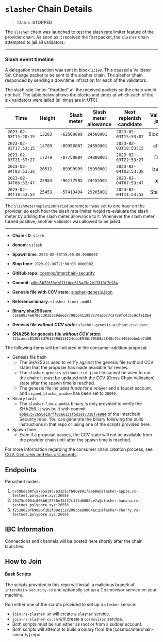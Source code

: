 
# `slasher` Chain Details

> Status: **STOPPED**

The `slasher` chain was launched to test the slash rate limiter feature of the provider chain. As soon as it received the first packet, the `slasher` chain attempted to jail all validators:

---
### Slash event timeline

A delegation transaction was sent in block `13198`. This caused a Validator Set Change packet to be sent to the slasher chain. The slasher chain responded by sending a downtime infraction for each of the validators.

The slash rate limiter "throttled" all the received packets so the chain would not halt. The table below shows the blocks and times at which each of the six validators were jailed (all times are in UTC).

| Time                  | Height  | Slash meter | Slash meter allowance | Next replenish candidate | Validator jailed |
|-----------------------|---------|------------:|-----------------------|--------------------------|:----------------:|
| `2023-02-03T15:20:15` | `13203` | `-62500009` | `24500001`            | `2023-02-03T15:53:07`    |    Blockapsis    |
| `2023-02-03T17:53:15` | `14789` | `-89950007` | `24850001`            | `2023-02-03T18:53:15`    |      cherry      |
| `2023-02-03T21:53:27` | `17279` | `-87750004` | `24800001`            | `2023-02-03T22:53:27`    |       DSRV       |
| `2023-02-04T02:53:38` | `20512` | `-89999999` | `19950001`            | `2023-02-04T03:53:38`    |      banana      |
| `2023-02-04T06:53:47` | `22983` | `-96177995` | `24455501`            | `2023-02-04T07:53:47`    |      apple       |
| `2023-02-04T10:53:53` | `25453` | `-57419494` | `29205001`            | `2023-02-04T11:53:53`    |    Stakecito     |

The `SlashMeterReplenishPeriod` parameter was set to one hour on the provider, so each hour the slash rate limiter would re-evaluate the slash meter by adding the slash meter allowance to it. Whenever the slash meter turned positive, another validator was allowed to be jailed.

---

* **Chain-ID**: `slash`
* **denom**: `uslash`
* **Spawn time**: `2023-02-03T15:00:00.000000Z`
* **Stop time**: `2023-02-06T21:00:00.000000Z`
* **GitHub repo**: [cosmos/interchain-security](https://github.com/cosmos/interchain-security)
* **Commit**: [`e6bd5b72650e107ff0ce613af5d2e17310f7e984`](https://github.com/cosmos/interchain-security/commit/e6bd5b72650e107ff0ce613af5d2e17310f7e984)
* **Genesis file with CCV state:** [slasher-genesis.json](slasher-genesis.json)

* **Reference binary**: `slasher-linux-amd64`
* **Binary sha256sum**: `c6660834e0786c3032369de6d7798bb411993c741d0c7c2709fc4cbc9cfa1864`
* **Genesis file _without CCV state_:** `slasher-genesis-without-ccv.json`
* **SHA256 for genesis file _without CCV state_**: `f2bcaeec812058d761399d355124ceb8945b79168a2848c46c4455bebebe7d00`

The following items will be included in the consumer addition proposal:

* Genesis file hash
  * The SHA256 is used to verify against the genesis file (without CCV state) that the proposer has made available for review.
  * The `slasher-genesis-without-ccv.json` file cannot be used to run the chain: it must be updated with the CCV (Cross Chain Validation) state after the spawn time is reached.
  * The genesis file includes funds for a relayer and a faucet account, and `signed_blocks_window` has been set to `20000`.
* Binary hash
  * The `slasher-linux-amd64` binary is only provided to verify the SHA256. It was built with commit [`e6bd5b72650e107ff0ce613af5d2e17310f7e984`](https://github.com/cosmos/interchain-security/commit/e6bd5b72650e107ff0ce613af5d2e17310f7e984) of the Interchain Security repo. You can generate the binary following the build instructions in that repo or using one of the scripts provided here.
* Spawn time
  * Even if a proposal passes, the CCV state will not be available from the provider chain until after the spawn time is reached.

For more information regarding the consumer chain creation process, see [CCV: Overview and Basic Concepts](https://github.com/cosmos/ibc/blob/main/spec/app/ics-028-cross-chain-validation/overview_and_basic_concepts.md).

## Endpoints

Persistent nodes:

1. `b7d0bd260fca7a5a19c7631b15f6068891faa60e@slasher-apple.rs-testnet.polypore.xyz:26656`
2. `49d75c6094c006b6f2758e45457c1f3d6002ce7a@slasher-banana.rs-testnet.polypore.xyz:26656`
3. `f2520026fb9086f1b2f09e132d209cbe88064ec1@slasher-cherry.rs-testnet.polypore.xyz:26656`

## IBC Information

Connections and channels will be posted here shortly after the chain launches.

## How to Join

#### Bash Scripts

The scripts provided in this repo will install a malicious branch of `interchain-security-cd` and optionally set up a Cosmovisor service on your machine. 

Run either one of the scripts provided to set up a `slasher` service:
* `join-rs-slasher.sh` will create a `slasher` service.
* `join-rs-slasher-cv.sh` will create a `cosmovisor` service.
* Both scripts must be run either as root or from a sudoer account.
* Both scripts will attempt to build a binary from the [cosmos/interchain-security] repo.
